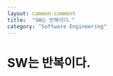 ```yaml
---
layout: common-comment
title:  "SW는 반복이다."
category: "Software Engineering"
---
```


# SW는 반복이다.



